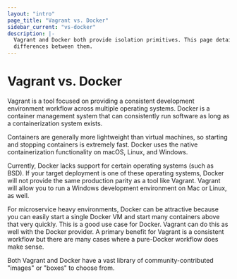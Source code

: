 ```yaml
---
layout: "intro"
page_title: "Vagrant vs. Docker"
sidebar_current: "vs-docker"
description: |-
  Vagrant and Docker both provide isolation primitives. This page details the
  differences between them.
---
```


# Vagrant vs. Docker

Vagrant is a tool focused on providing a consistent development environment
workflow across multiple operating systems. Docker is a container management system
that can consistently run software as long as a containerization system exists.

Containers are generally more lightweight than virtual machines, so starting
and stopping containers is extremely fast. Docker uses the native
containerization functionality on macOS, Linux, and Windows.


Currently, Docker lacks support for certain operating systems (such as
BSD). If your target deployment is one of these operating systems,
Docker will not provide the same production parity as a tool like Vagrant.
Vagrant will allow you to run a Windows development environment on Mac or Linux,
as well.

For microservice heavy environments, Docker can be attractive because you
can easily start a single Docker VM and start many containers above that
very quickly. This is a good use case for Docker. Vagrant can do this as well
with the Docker provider. A primary benefit for Vagrant is a consistent workflow
but there are many cases where a pure-Docker workflow does make sense.

Both Vagrant and Docker have a vast library of community-contributed "images"
or "boxes" to choose from.
